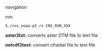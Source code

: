 navigation

run:

```bash
$./cns_noaa-p3_rv CNS_RUN_XXX
```

**aster2txt:** converts aster DTM file to text file

**netcdf2text:** convert cfradial file to text file

